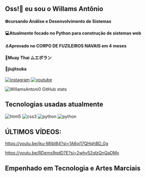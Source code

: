 ## Oss!🥋 eu sou o Willams Antônio
#### 🌐cursando Análise e Desenvolvimento de Sistemas
#### 💻Atualmente focado no Python para construção de sistemas web
#### ⚓Aprovado no CORPO DE FUZILEIROS NAVAIS em 4 meses
#### 🥊Muay Thai ムエボラン
#### 🥋jiujitsuka



[![instagram](https://img.shields.io/badge/Instagram-E4405F?style=for-the-badge&logo=instagram&logoColor=white)](https://www.instagram.com/willams_antoni0/)
[![youtube](https://img.shields.io/badge/YouTube-FF0000?style=for-the-badge&logo=youtube&logoColor=white)](https://img.shields.io/badge/YouTube-FF0000?style=for-the-badge&logo=youtube&logoColor=white)



![WillamsAntoni0 GitHub stats](https://github-readme-stats.vercel.app/api?username=WillamsANtoni0&show_icons=true&theme=transparent)


## Tecnologias usadas atualmente

<div style="display: inline_block">  
<img align="center" alt="html5"  src="https://img.shields.io/badge/HTML5-E34F26?style=for-the-badge&logo=html5&logoColor=white"/>
<img align="center" alt="css3"  src="https://img.shields.io/badge/CSS3-1572B6?style=for-the-badge&logo=css3&logoColor=white"/>
<img align="center" alt="python"  src="https://img.shields.io/badge/Python-3776AB?style=for-the-badge&logo=python&logoColor=white"/>
<img align="center" alt="python"  src="https://img.shields.io/badge/JavaScript-F7DF1E?style=for-the-badge&logo=javascript&logoColor=black"/>

</div>

## ÚLTIMOS VÍDEOS:
https://youtu.be/jku-Mlibl84?si=1A6oj17QHqhBD_0g

https://youtu.be/RDems9qdD7E?si=2whv52qlzQnQaDMx

## Empenhado em Tecnologia e Artes Marciais
